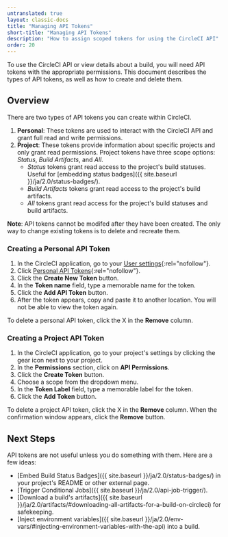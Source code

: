 ```yaml
---
untranslated: true
layout: classic-docs
title: "Managing API Tokens"
short-title: "Managing API Tokens"
description: "How to assign scoped tokens for using the CircleCI API"
order: 20
---
```


To use the CircleCI API
or view details about a build,
you will need API tokens with the appropriate permissions.
This document describes the types of API tokens,
as well as how to create and delete them.

## Overview

There are two types of API tokens
you can create within CircleCI.

  1. **Personal**:
  These tokens are used to interact with the CircleCI API
  and grant full read and write permissions.
  2. **Project**:
  These tokens provide information about specific projects
  and only grant read permissions.
  Project tokens have three scope options: _Status_, _Build Artifacts_, and _All_.
      - _Status_ tokens grant read access to the project's build statuses.
      Useful for [embedding status badges]({{ site.baseurl }}/ja/2.0/status-badges/).
      - _Build Artifacts_ tokens grant read access to the project's build artifacts.
      - _All_ tokens grant read access for the project's build statuses and build artifacts.

**Note**:
API tokens cannot be modifed
after they have been created.
The only way to change existing tokens
is to delete and recreate them.

### Creating a Personal API Token

  1. In the CircleCI application,
  go to your [User settings](https://circleci.com/account){:rel="nofollow"}.
  2. Click [Personal API Tokens](https://circleci.com/account/api){:rel="nofollow"}.
  3. Click the **Create New Token** button.
  4. In the **Token name** field,
  type a memorable name for the token.
  5. Click the **Add API Token** button.
  6. After the token appears,
  copy and paste it to another location.
  You will not be able to view the token again.

To delete a personal API token,
click the X in the **Remove** column.

### Creating a Project API Token

  1. In the CircleCI application,
  go to your project's settings
  by clicking the gear icon next to your project.
  2. In the **Permissions** section,
  click on **API Permissions**.
  3. Click the **Create Token** button.
  4. Choose a scope from the dropdown menu.
  5. In the **Token Label** field,
  type a memorable label for the token.
  6. Click the **Add Token** button.

To delete a project API token,
click the X in the **Remove** column.
When the confirmation window appears,
click the **Remove** button.

## Next Steps

API tokens are not useful
unless you do something with them.
Here are a few ideas:

  - [Embed Build Status Badges]({{ site.baseurl }}/ja/2.0/status-badges/) in your project's README or other external page.
  - [Trigger Conditional Jobs]({{ site.baseurl }}/ja/2.0/api-job-trigger/).
  - [Download a build's artifacts]({{ site.baseurl }}/ja/2.0/artifacts/#downloading-all-artifacts-for-a-build-on-circleci) for safekeeping.
  - [Inject environment variables]({{ site.baseurl }}/ja/2.0/env-vars/#injecting-environment-variables-with-the-api) into a build.
